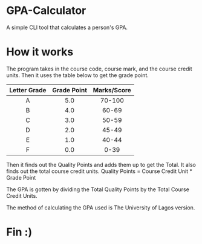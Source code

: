 # GPA-Calculator
A simple CLI tool that calculates a person's GPA.

# How it works
The program takes in the course code, course mark, and the course credit units. Then it uses the table below to get the grade point.

| Letter Grade | Grade Point | Marks/Score |
| :---:        |     :---:   |       :---: |
| A   | 5.0     | 70-100    |
| B   | 4.0     | 60-69     |
| C   | 3.0     | 50-59     |
| D   | 2.0     | 45-49     |
| E   | 1.0     | 40-44     |
| F   | 0.0     | 0-39      |

Then it finds out the Quality Points and adds them up to get the Total.
It also finds out the total course credit units.
Quality Points = Course Credit Unit * Grade Point

The GPA is gotten by dividing the Total Quality Points by the Total Course Credit Units.

The method of calculating the GPA used is The University of Lagos version.

# Fin :)
